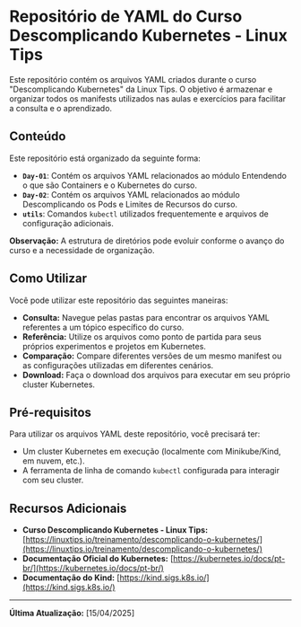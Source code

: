 # Repositório de YAML do Curso Descomplicando Kubernetes - Linux Tips

Este repositório contém os arquivos YAML criados durante o curso "Descomplicando Kubernetes" da Linux Tips. O objetivo é armazenar e organizar todos os manifests utilizados nas aulas e exercícios para facilitar a consulta e o aprendizado.

## Conteúdo

Este repositório está organizado da seguinte forma:

* **`Day-01`**: Contém os arquivos YAML relacionados ao módulo Entendendo o que são Containers e o Kubernetes do curso.
* **`Day-02`**: Contém os arquivos YAML relacionados ao módulo Descomplicando os Pods e Limites de Recursos do curso.
* **`utils`**: Comandos `kubectl` utilizados frequentemente e arquivos de configuração adicionais.

**Observação:** A estrutura de diretórios pode evoluir conforme o avanço do curso e a necessidade de organização.

## Como Utilizar

Você pode utilizar este repositório das seguintes maneiras:

* **Consulta:** Navegue pelas pastas para encontrar os arquivos YAML referentes a um tópico específico do curso.
* **Referência:** Utilize os arquivos como ponto de partida para seus próprios experimentos e projetos em Kubernetes.
* **Comparação:** Compare diferentes versões de um mesmo manifest ou as configurações utilizadas em diferentes cenários.
* **Download:** Faça o download dos arquivos para executar em seu próprio cluster Kubernetes.

## Pré-requisitos

Para utilizar os arquivos YAML deste repositório, você precisará ter:

* Um cluster Kubernetes em execução (localmente com Minikube/Kind, em nuvem, etc.).
* A ferramenta de linha de comando `kubectl` configurada para interagir com seu cluster.

## Recursos Adicionais

* **Curso Descomplicando Kubernetes - Linux Tips:** [https://linuxtips.io/treinamento/descomplicando-o-kubernetes/](https://linuxtips.io/treinamento/descomplicando-o-kubernetes/)
* **Documentação Oficial do Kubernetes:** [https://kubernetes.io/docs/pt-br/](https://kubernetes.io/docs/pt-br/)
* **Documentação do Kind:** [https://kind.sigs.k8s.io/](https://kind.sigs.k8s.io/)

---

**Última Atualização:** [15/04/2025]

